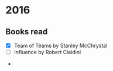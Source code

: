# 2016

## Books read

- [X] Team of Teams by Stanley McChrystal
- [ ] Influence by Robert Cialdini
- 
